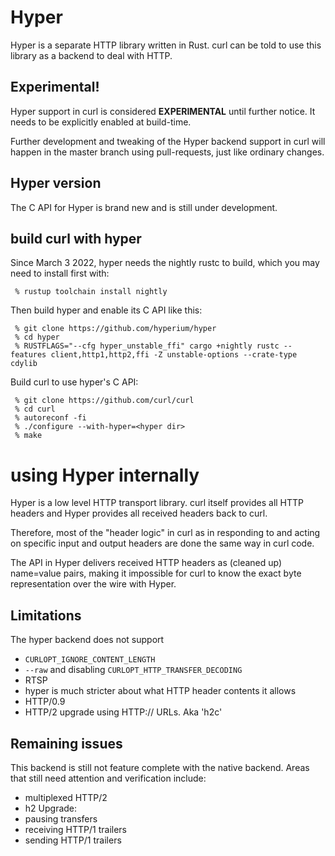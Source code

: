 # Hyper

Hyper is a separate HTTP library written in Rust. curl can be told to use this
library as a backend to deal with HTTP.

## Experimental!

Hyper support in curl is considered **EXPERIMENTAL** until further notice. It
needs to be explicitly enabled at build-time.

Further development and tweaking of the Hyper backend support in curl will
happen in the master branch using pull-requests, just like ordinary
changes.

## Hyper version

The C API for Hyper is brand new and is still under development.

## build curl with hyper

Since March 3 2022, hyper needs the nightly rustc to build, which you may need
to install first with:

     % rustup toolchain install nightly

Then build hyper and enable its C API like this:

     % git clone https://github.com/hyperium/hyper
     % cd hyper
     % RUSTFLAGS="--cfg hyper_unstable_ffi" cargo +nightly rustc --features client,http1,http2,ffi -Z unstable-options --crate-type cdylib

Build curl to use hyper's C API:

     % git clone https://github.com/curl/curl
     % cd curl
     % autoreconf -fi
     % ./configure --with-hyper=<hyper dir>
     % make

# using Hyper internally

Hyper is a low level HTTP transport library. curl itself provides all HTTP
headers and Hyper provides all received headers back to curl.

Therefore, most of the "header logic" in curl as in responding to and acting
on specific input and output headers are done the same way in curl code.

The API in Hyper delivers received HTTP headers as (cleaned up) name=value
pairs, making it impossible for curl to know the exact byte representation
over the wire with Hyper.

## Limitations

The hyper backend does not support

- `CURLOPT_IGNORE_CONTENT_LENGTH`
- `--raw` and disabling `CURLOPT_HTTP_TRANSFER_DECODING`
- RTSP
- hyper is much stricter about what HTTP header contents it allows
- HTTP/0.9
- HTTP/2 upgrade using HTTP:// URLs. Aka 'h2c'

## Remaining issues

This backend is still not feature complete with the native backend. Areas that
still need attention and verification include:

- multiplexed HTTP/2
- h2 Upgrade:
- pausing transfers
- receiving HTTP/1 trailers
- sending HTTP/1 trailers

